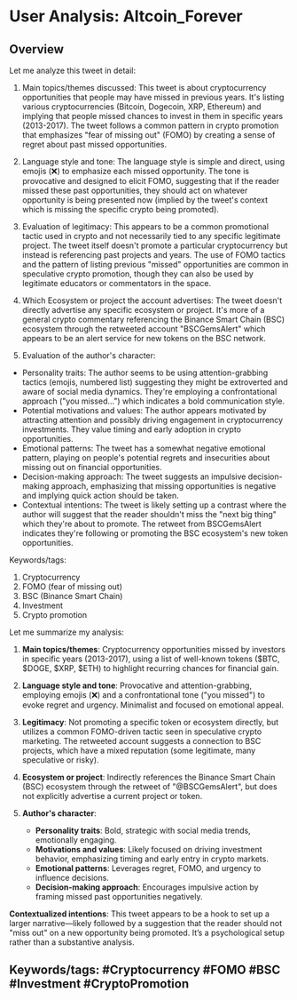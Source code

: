 # User Analysis: Altcoin_Forever

## Overview

<think>
Let me analyze this tweet in detail:

1. Main topics/themes discussed:
This tweet is about cryptocurrency opportunities that people may have missed in previous years. It's listing various cryptocurrencies (Bitcoin, Dogecoin, XRP, Ethereum) and implying that people missed chances to invest in them in specific years (2013-2017). The tweet follows a common pattern in crypto promotion that emphasizes "fear of missing out" (FOMO) by creating a sense of regret about past missed opportunities.

2. Language style and tone:
The language style is simple and direct, using emojis (❌) to emphasize each missed opportunity. The tone is provocative and designed to elicit FOMO, suggesting that if the reader missed these past opportunities, they should act on whatever opportunity is being presented now (implied by the tweet's context which is missing the specific crypto being promoted).

3. Evaluation of legitimacy:
This appears to be a common promotional tactic used in crypto and not necessarily tied to any specific legitimate project. The tweet itself doesn't promote a particular cryptocurrency but instead is referencing past projects and years. The use of FOMO tactics and the pattern of listing previous "missed" opportunities are common in speculative crypto promotion, though they can also be used by legitimate educators or commentators in the space.

4. Which Ecosystem or project the account advertises:
The tweet doesn't directly advertise any specific ecosystem or project. It's more of a general crypto commentary referencing the Binance Smart Chain (BSC) ecosystem through the retweeted account "BSCGemsAlert" which appears to be an alert service for new tokens on the BSC network.

5. Evaluation of the author's character:
- Personality traits: The author seems to be using attention-grabbing tactics (emojis, numbered list) suggesting they might be extroverted and aware of social media dynamics. They're employing a confrontational approach ("you missed...") which indicates a bold communication style.
- Potential motivations and values: The author appears motivated by attracting attention and possibly driving engagement in cryptocurrency investments. They value timing and early adoption in crypto opportunities.
- Emotional patterns: The tweet has a somewhat negative emotional pattern, playing on people's potential regrets and insecurities about missing out on financial opportunities.
- Decision-making approach: The tweet suggests an impulsive decision-making approach, emphasizing that missing opportunities is negative and implying quick action should be taken.
- Contextual intentions: The tweet is likely setting up a contrast where the author will suggest that the reader shouldn't miss the "next big thing" which they're about to promote. The retweet from BSCGemsAlert indicates they're following or promoting the BSC ecosystem's new token opportunities.

Keywords/tags:
1. Cryptocurrency
2. FOMO (fear of missing out)
3. BSC (Binance Smart Chain)
4. Investment
5. Crypto promotion

Let me summarize my analysis:
</think>

1. **Main topics/themes**: Cryptocurrency opportunities missed by investors in specific years (2013-2017), using a list of well-known tokens ($BTC, $DOGE, $XRP, $ETH) to highlight recurring chances for financial gain.

2. **Language style and tone**: Provocative and attention-grabbing, employing emojis (❌) and a confrontational tone ("you missed") to evoke regret and urgency. Minimalist and focused on emotional appeal.

3. **Legitimacy**: Not promoting a specific token or ecosystem directly, but utilizes a common FOMO-driven tactic seen in speculative crypto marketing. The retweeted account suggests a connection to BSC projects, which have a mixed reputation (some legitimate, many speculative or risky).

4. **Ecosystem or project**: Indirectly references the Binance Smart Chain (BSC) ecosystem through the retweet of "@BSCGemsAlert", but does not explicitly advertise a current project or token.

5. **Author's character**:
   - **Personality traits**: Bold, strategic with social media trends, emotionally engaging.
   - **Motivations and values**: Likely focused on driving investment behavior, emphasizing timing and early entry in crypto markets.
   - **Emotional patterns**: Leverages regret, FOMO, and urgency to influence decisions.
   - **Decision-making approach**: Encourages impulsive action by framing missed past opportunities negatively.

**Contextualized intentions**: This tweet appears to be a hook to set up a larger narrative—likely followed by a suggestion that the reader should not "miss out" on a new opportunity being promoted. It’s a psychological setup rather than a substantive analysis.

**Keywords/tags**: #Cryptocurrency #FOMO #BSC #Investment #CryptoPromotion
---
